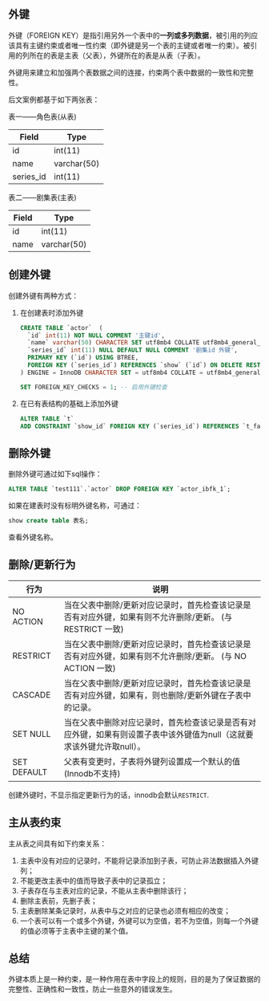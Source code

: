 ## 外键

外键（FOREIGN KEY）是指引用另外一个表中的**一列或多列数据**，被引用的列应该具有主键约束或者唯一性约束（即外键是另一个表的主键或者唯一约束）。被引用的列所在的表是主表（父表），外键所在的表是从表（子表）。

外键用来建立和加强两个表数据之间的连接，约束两个表中数据的一致性和完整性。

后文案例都基于如下两张表：

表一——角色表(从表)

| Field     | Type        |
| --------- | ----------- |
| id        | int(11)     |
| name      | varchar(50) |
| series_id | int(11)     |

表二——剧集表(主表)

| Field | Type        |
| ----- | ----------- |
| id    | int(11)     |
| name  | varchar(50) |

## 创建外键

创建外键有两种方式：

1. 在创建表时添加外键

   ```sql
   CREATE TABLE `actor`  (
     `id` int(11) NOT NULL COMMENT '主键id',
     `name` varchar(50) CHARACTER SET utf8mb4 COLLATE utf8mb4_general_ci NOT NULL COMMENT '姓名',
     `series_id` int(11) NULL DEFAULT NULL COMMENT '剧集id 外键',
     PRIMARY KEY (`id`) USING BTREE,
     FOREIGN KEY (`series_id`) REFERENCES `show` (`id`) ON DELETE RESTRICT ON UPDATE RESTRICT -- 不显示指示外键名，mysql会自动生成一个
   ) ENGINE = InnoDB CHARACTER SET = utf8mb4 COLLATE = utf8mb4_general_ci ROW_FORMAT = Dynamic;
   
   SET FOREIGN_KEY_CHECKS = 1; -- 启用外键检查
   ```

2. 在已有表结构的基础上添加外键

   ```sql
   ALTER TABLE `t` 
   ADD CONSTRAINT `show_id` FOREIGN KEY (`series_id`) REFERENCES `t_father` (`id`) ON DELETE RESTRICT ON UPDATE RESTRICT; -- 添加名为`show_id`的外键
   ```

## 删除外键

删除外键可通过如下sql操作：
```sql
ALTER TABLE `test111`.`actor` DROP FOREIGN KEY `actor_ibfk_1`;
```

如果在建表时没有标明外键名称，可通过：

```sql
show create table 表名;
```

查看外键名称。

## 删除/更新行为

| 行为        | 说明                                                         |
| ----------- | ------------------------------------------------------------ |
| NO ACTION   | 当在父表中删除/更新对应记录时，首先检查该记录是否有对应外键，如果有则不允许删除/更新。 (与 RESTRICT 一致) |
| RESTRICT    | 当在父表中删除/更新对应记录时，首先检查该记录是否有对应外键，如果有则不允许删除/更新。 (与 NO ACTION 一致) |
| CASCADE     | 当在父表中删除/更新对应记录时，首先检查该记录是否有对应外键，如果有，则也删除/更新外键在子表中的记录。 |
| SET NULL    | 当在父表中删除对应记录时，首先检查该记录是否有对应外键，如果有则设置子表中该外键值为null（这就要求该外键允许取null）。 |
| SET DEFAULT | 父表有变更时，子表将外键列设置成一个默认的值 (Innodb不支持)  |

创建外键时，不显示指定更新行为的话，innodb会默认`RESTRICT`.

## 主从表约束

主从表之间具有如下约束关系：

1. 主表中没有对应的记录时，不能将记录添加到子表，可防止非法数据插入外键列；
2. 不能更改主表中的值而导致子表中的记录孤立；
3. 子表存在与主表对应的记录，不能从主表中删除该行；
4. 删除主表前，先删子表；
5. 主表删除某条记录时，从表中与之对应的记录也必须有相应的改变；
6. 一个表可以有一个或多个外键，外键可以为空值，若不为空值，则每一个外键的值必须等于主表中主键的某个值。

## 总结

外键本质上是一种约束，是一种作用在表中字段上的规则，目的是为了保证数据的完整性、正确性和一致性，防止一些意外的错误发生。

